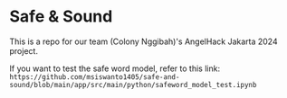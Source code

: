 # Safe & Sound
This is a repo for our team (Colony Nggibah)'s AngelHack Jakarta 2024 project.

If you want to test the safe word model, refer to this link: ``` https://github.com/msiswanto1405/safe-and-sound/blob/main/app/src/main/python/safeword_model_test.ipynb ```
